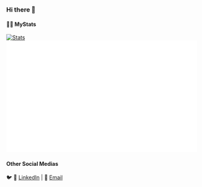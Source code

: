 ### Hi there 👋

<!--
**poommin2543/poommin2543** is a ✨ _special_ ✨ repository because its `README.md` (this file) appears on your GitHub profile.

Here are some ideas to get you started:
[![Top Langs](https://github-readme-stats.vercel.app/api/top-langs/?username=poommin2543&layout=compact)](https://github.com/poommin2543)
- 🔭 I’m currently working on ...
- 🌱 I’m currently learning ...
- 👯 I’m looking to collaborate on ...
- 🤔 I’m looking for help with ...
- 💬 Ask me about ...
- 📫 How to reach me: ...
- 😄 Pronouns: ...
- ⚡ Fun fact: ...
[<img src="https://activity-graph.herokuapp.com/graph?username=Aleksey-Voko&theme=react-dark&hide_border=true&hide_title=true" width="100%" alt="activity graph">](https://wakatime.com/@8cc8aa38-4041-409b-9d27-a85e5b897ad4)
-->

<!--#### 👨‍💻 My state:

![](https://github.com/codewithvk/testnomial/blob/master/generated/languages.svg)
![](https://github.com/poommin2543/poommin2543/blob/main/overview.svg)-->
#### 👨‍💻 MyStats ####
[![Stats](https://github-readme-stats.vercel.app/api?username=poommin2543)](https://github.com/poommin2543)
![](https://github.com/poommin2543/poommin2543/blob/main/languages.svg)


#### Other Social Medias
🐦  💼 [LinkedIn]([https://www.linkedin.com/in/oscar-1ms/](https://www.linkedin.com/in/poommin-phinphimai-825146185/)) | 📧 [Email](mailto:poommin2543@gmail.com)
